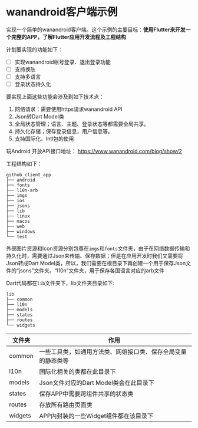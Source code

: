 # wanandroid客户端示例
实现一个简单的wanandroid客户端。这个示例的主要目标：**使用Flutter来开发一个完整的APP，了解Flutter应用开发流程及工程结构**

计划要实现的功能如下：
- [ ] 实现wanandroid帐号登录、退出登录功能
- [ ] 支持换肤
- [ ] 支持多语言
- [ ] 登录状态持久化

要实现上面这些功能会涉及到如下技术点：
1. 网络请求：需要使用https请求wanandroid API
2. Json转Dart Model类
3. 全局状态管理；语言、主题、登录状态等都需要全局共享。
4. 持久化存储；保存登录信息，用户信息等。
5. 支持国际化、Intl包的使用

玩Android 开放API接口地址： https://www.wanandroid.com/blog/show/2

工程结构如下：
```agsl
github_client_app
├── android
├── fonts
├── l10n-arb
├── imgs
├── ios
├── jsons
├── lib
├── linux
├── macos
├── web
├── windows
└── test
```

外部图片资源和Icon资源分别包尊在`imgs`和`fonts`文件夹，由于在网络数据传输和持久化时，需要通过Json来传输、保存数据；但是在应用开发时我们又需要将Json转成Dart Model类，所以，我们需要在根目录下再创建一个用于保存Json文件的“jsons”文件夹。“l10n”文件夹，用于保存各国语言对应的arb文件

Dart代码都在`lib`文件夹下，lib文件夹目录如下:
```agsl
lib
├── common
├── l10n
├── models
├── states
├── routes
└── widgets
```

| 文件夹  | 作用                                                         |
| ------- | ------------------------------------------------------------ |
| common  | 一些工具类，如通用方法类、网络接口类、保存全局变量的静态类等 |
| l10n    | 国际化相关的类都在此目录下                                   |
| models  | Json文件对应的Dart Model类会在此目录下                       |
| states  | 保存APP中需要跨组件共享的状态类                              |
| routes  | 存放所有路由页面类                                           |
| widgets | APP内封装的一些Widget组件都在该目录下                        |